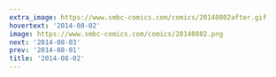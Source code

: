 ```yaml
---
extra_image: https://www.smbc-comics.com/comics/20140802after.gif
hovertext: '2014-08-02'
image: https://www.smbc-comics.com/comics/20140802.png
next: '2014-08-03'
prev: '2014-08-01'
title: '2014-08-02'
---
```

